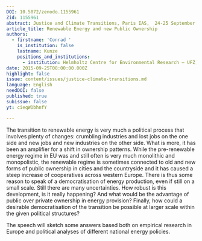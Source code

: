 ```yaml
---
DOI: 10.5072/zenodo.1155961
Zid: 1155961
abstract: Justice and Climate Transitions, Paris IAS,  24-25 September 2015 - Session 3
article_title: Renewable Energy and new Public Ownership
authors:
  - firstname: 'Conrad '
    is_institution: false
    lastname: Kunze
    positions_and_institutions:
      - institution: Helmholtz Centre for Environmental Research – UFZ, Germany
date: 2015-09-25T08:00:00.000Z
highlight: false
issue: content/issues/justice-climate-transitions.md
language: English
needDOI: false
published: true
subissue: false
yt: cieqWDbhnfY

---
```


The transition to renewable energy is very much a political process that involves plenty of changes: crumbling industries and lost jobs on the one side and new jobs and new industries on the other side. What is more, it has been an amplifier for a shift in ownership patterns. While the pre-renewable energy regime in EU was and still often is very much monolithic and monopolistic, the renewable regime is sometimes connected to old and new forms of public ownership in cities and the countryside and it has caused a steep increase of cooperatives across western Europe. There is thus some reason to speak of a democratisation of energy production, even if still on a small scale. Still there are many uncertainties. How robust is this development, is it really happening? And what would be the advantage of public over private ownership in energy provision? Finally, how could a desirable democratisation of the transition be possible at larger scale within the given political structures?

The speech will sketch some answers based both on empirical research in Europe and political analyses of different national energy policies.

<Youtube yt="cieqWDbhnfY" caption="Renewable Energy and new Public Ownership"></Youtube>